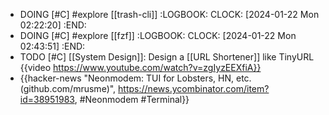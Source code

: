 - DOING [#C] #explore [[trash-cli]]
  :LOGBOOK:
  CLOCK: [2024-01-22 Mon 02:22:20]
  :END:
- DOING [#C] #explore [[fzf]]
  :LOGBOOK:
  CLOCK: [2024-01-22 Mon 02:43:51]
  :END:
- TODO [#C] [[System Design]]: Design a [[URL Shortener]] like TinyURL
  {{video https://www.youtube.com/watch?v=zgIyzEEXfiA}}
- {{hacker-news "Neonmodem: TUI for Lobsters, HN, etc. (github.com/mrusme)", https://news.ycombinator.com/item?id=38951983, #Neonmodem #Terminal}}